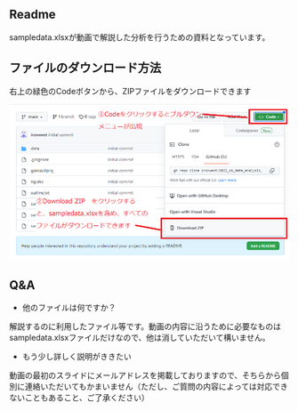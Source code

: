 ## Readme

sampledata.xlsxが動画で解説した分析を行うための資料となっています。

## ファイルのダウンロード方法

右上の緑色のCodeボタンから、ZIPファイルをダウンロードできます

![](explanation.png)

## Q&A

* 他のファイルは何ですか？

解説するのに利用したファイル等です。動画の内容に沿うために必要なものはsampledata.xlsxファイルだけなので、他は消していただいて構いません。

* もう少し詳しく説明がききたい

動画の最初のスライドにメールアドレスを掲載しておりますので、そちらから個別に連絡いただいてもかまいません（ただし、ご質問の内容によっては対応できないこともあること、ご了承ください）
